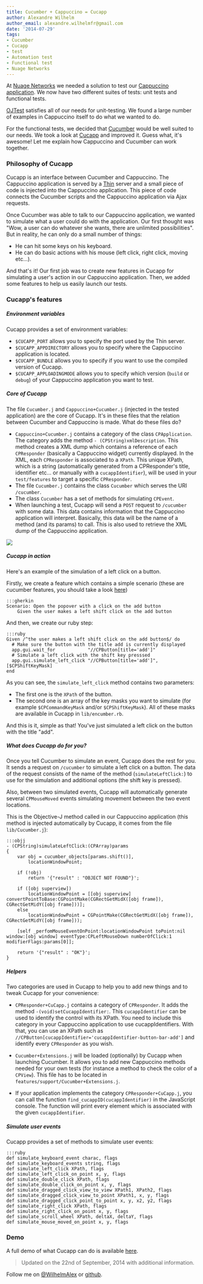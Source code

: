 ```yaml
---
title: Cucumber + Cappuccino = Cucapp
author: Alexandre Wilhelm
author_email: alexandre.wilhelmfr@gmail.com
date: '2014-07-29'
tags:
- Cucumber
- Cucapp
- test
- Automation test
- Functional test
- Nuage Networks
---
```


At [Nuage Networks](http://www.nuagenetworks.net) we needed a solution to test our [Cappuccino application](http://www.cappuccino-project.org/blog/2014/07/cappuccino-in-action-nuage-networks.html). We now have two different suites of tests: unit tests and functional tests.

[OJTest](https://github.com/cappuccino/OJTest) satisfies all of our needs for unit-testing. We found a large number of examples in Cappuccino itself to do what we wanted to do.

For the functional tests, we decided that [Cucumber](http://cukes.info) would be well suited to our needs. We took a look at [Cucapp](https://github.com/cappuccino/cucapp) and improved it. Guess what, it's awesome! Let me explain how Cappuccino and Cucumber can work together.

### Philosophy of Cucapp

Cucapp is an interface between Cucumber and Cappuccino. The Cappuccino application is served by a [Thin](http://code.macournoyer.com/thin/) server and a small piece of code is injected into the Cappuccino application. This piece of code connects the Cucumber scripts and the Cappuccino application via Ajax requests.

Once Cucumber was able to talk to our Cappuccino application, we wanted to simulate what a user could do with the application. Our first thought was "Wow, a user can do whatever she wants, there are unlimited possibilities". But in reality, he can only do a small number of things:

* He can hit some keys on his keyboard.
* He can do basic actions with his mouse (left click, right click, moving etc...).

And that's it! Our first job was to create new features in Cucapp for simulating a user's action in our Cappuccino application. Then, we added some features to help us easily launch our tests.

### Cucapp's features

##### Environment variables

Cucapp provides a set of environment variables:

* `$CUCAPP_PORT` allows you to specify the port used by the Thin server.
* `$CUCAPP_APPDIRECTORY` allows you to specify where the Cappuccino application is located.
* `$CUCAPP_BUNDLE` allows you to specify if you want to use the compiled version of Cucapp.
* `$CUCAPP_APPLOADINGMODE` allows you to specify which version (`build` or `debug`) of your Cappuccino application you want to test.

##### Core of Cucapp

The file `Cucumber.j` and `Cappuccino+Cucumber.j` (injected in the tested application) are the core of Cucapp. It's in these files that the relation between Cucumber and Cappuccino is made. What do these files do?

- `Cappuccino+Cucumber.j` contains a category of the class `CPApplication`. The category adds the method `- (CPString)xmlDescription`. This method creates a XML dump which contains a reference of each `CPResponder` (basically a Cappuccino widget) currently displayed. In the XML, each `CPResponder` is associated to a `XPath`. This unique XPath, which is a string (automatically generated from a CPResponder's title, identifier etc... or manually with a `cucappIdentifier`), will be used in your `test/features` to target a specific `CPResponder`.
- The file `Cucumber.j` contains the class `Cucumber` which serves the URI `/cucumber`.
- The class `Cucumber` has a set of methods for simulating `CPEvent`.
- When launching a test, Cucapp will send a `POST` request to `/cucumber` with some data. This data contains information that the Cappuccino application will interpret. Basically, this data will be the name of a method (and its params) to call. This is also used to retrieve the XML dump of the Cappuccino application.

[![](/img/cpo-uploads/2014/07/cucapp.png)](/img/cpo-uploads/2014/07/cucapp.png)

##### Cucapp in action

Here's an example of the simulation of a left click on a button.

Firstly, we create a feature which contains a simple scenario (these are cucumber features, you should take a look [here](https://github.com/cucumber/cucumber/wiki/Feature-Introduction))

    :::gherkin
    Scenario: Open the popover with a click on the add button
        Given the user makes a left shift click on the add button

And then, we create our ruby step:

    :::ruby
    Given /^the user makes a left shift click on the add button$/ do
      # Make sure the button with the title add is currently displayed
      app.gui.wait_for            "//CPButton[title='add']"
      # Simulate a left click with the shift key presssed
      app.gui.simulate_left_click "//CPButton[title='add']", [$CPShiftKeyMask]
    end

As you can see, the `simulate_left_click` method contains two parameters:

- The first one is the `XPath` of the button.
- The second one is an array of the key masks you want to simulate (for example `$CPCommandKeyMask` and/or `$CPShiftKeyMask`). All of these masks are available in Cucapp in `lib/encumber.rb`.

And this is it, simple as that! You've just simulated a left click on the button with the title "add".

##### What does Cucapp do for you?

Once you tell Cucumber to simulate an event, Cucapp does the rest for you. It sends a request on `/cucumber` to simulate a left click on a button. The data of the request consists of the name of the method (`simulateLeftClick:`) to use for the simulation and additional options (the shift key is pressed).

Also, between two simulated events, Cucapp will automatically generate several `CPMouseMoved` events simulating movement between the two event locations.

This is the Objective-J method called in our Cappuccino application (this method is injected automatically by Cucapp, it comes from the file `lib/Cucumber.j`):

    :::objj
    - (CPString)simulateLeftClick:(CPArray)params
    {
        var obj = cucumber_objects[params.shift()],
            locationWindowPoint;

        if (!obj)
            return '{"result" : "OBJECT NOT FOUND"}';

        if ([obj superview])
            locationWindowPoint = [[obj superview] convertPointToBase:CGPointMake(CGRectGetMidX([obj frame]), CGRectGetMidY([obj frame]))];
        else
            locationWindowPoint = CGPointMake(CGRectGetMidX([obj frame]), CGRectGetMidY([obj frame]));

        [self _perfomMouseEventOnPoint:locationWindowPoint toPoint:nil window:[obj window] eventType:CPLeftMouseDown numberOfClick:1 modifierFlags:params[0]];

        return '{"result" : "OK"}';
    }

##### Helpers

Two categories are used in Cucapp to help you to add new things and to tweak Cucapp for your convenience:

- `CPResponder+CuCapp.j` contains a category of `CPResponder`. It adds the method `-(void)setCucappIdentifier:`. This `cucappIdentifier` can be used to identify the control with its XPath. You need to include this category in your Cappuccino application to use cucappIdentifiers. With that, you can use an XPath such as `//CPButton[cucappIdentifier='cucappIdentifier-button-bar-add']` and identify every `CPResponder` as you wish.

- `Cucumber+Extensions.j` will be loaded (optionally) by Cucapp when launching Cucumber. It allows you to add new Cappuccino methods needed for your own tests (for instance a method to check the color of a `CPView`). This file has to be located in `features/support/Cucumber+Extensions.j`.

- If your application implements the category `CPResponder+CuCapp.j`, you can call the function `find_cucappID(cucappIdentifier)` in the JavaScript console. The function will print every element which is associated with the given `cucappIdentifier`.

##### Simulate user events

Cucapp provides a set of methods to simulate user events:

    :::ruby
    def simulate_keyboard_event charac, flags
    def simulate_keyboard_events string, flags
    def simulate_left_click XPath, flags
    def simulate_left_click_on_point x, y, flags
    def simulate_double_click XPath, flags
    def simulate_double_click_on_point x, y, flags
    def simulate_dragged_click_view_to_view XPath1, XPath2, flags
    def simulate_dragged_click_view_to_point XPath1, x, y, flags
    def simulate_dragged_click_point_to_point x, y, x2, y2, flags
    def simulate_right_click XPath, flags
    def simulate_right_click_on_point x, y, flags
    def simulate_scroll_wheel XPath, deltaX, deltaY, flags
    def simulate_mouse_moved_on_point x, y, flags

### Demo

A full demo of what Cucapp can do is available [here](https://github.com/Dogild/Cucapp-demo).

> Updated on the 22nd of September, 2014 with additional information.

Follow me on [@WilhelmAlex](https://twitter.com/WilhelmAlex) or [github](https://github.com/Dogild).
